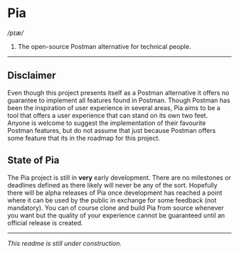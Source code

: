 # Pia 
*/pɪæ/*
1. The open-source Postman alternative for technical people.
---

## Disclaimer
Even though this project presents itself as a Postman alternative it offers no guarantee to implement all features found 
in Postman. Though Postman has been the inspiration of user experience in several areas, Pia aims to be a tool that 
offers a user experience that can stand on its own two feet. Anyone is welcome to suggest the implementation of their 
favourite Postman features, but do not assume that just because Postman offers some feature that its in the roadmap for 
this project.

## State of Pia
The Pia project is still in **very** early development. There are no milestones or deadlines defined as there likely 
will never be any of the sort. Hopefully there will be alpha releases of Pia once development has reached a point where 
it can be used by the public in exchange for some feedback (not mandatory). You can of course clone and build Pia from 
source whenever you want but the quality of your experience cannot be guaranteed until an official release is created.

---
*This readme is still under construction.*